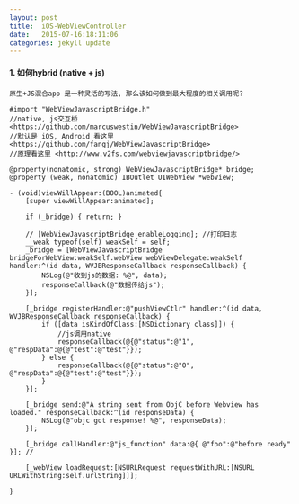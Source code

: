 ```yaml
---
layout: post
title:  iOS-WebViewController
date:   2015-07-16:18:11:06
categories: jekyll update
---
```



#### 1. 如何hybrid (native + js)

	原生+JS混合app 是一种灵活的写法, 那么该如何做到最大程度的相关调用呢?

	#import "WebViewJavascriptBridge.h" 
	//native, js交互桥 <https://github.com/marcuswestin/WebViewJavascriptBridge>
	//默认是 iOS, Android 看这里 <https://github.com/fangj/WebViewJavascriptBridge>
	//原理看这里 <http://www.v2fs.com/webviewjavascriptbridge/>

	@property(nonatomic, strong) WebViewJavascriptBridge* bridge;
	@property (weak, nonatomic) IBOutlet UIWebView *webView;

	- (void)viewWillAppear:(BOOL)animated{
    	[super viewWillAppear:animated];
    
    	if (_bridge) { return; }
    
	    // [WebViewJavascriptBridge enableLogging]; //打印日志
	    __weak typeof(self) weakSelf = self;
	    _bridge = [WebViewJavascriptBridge bridgeForWebView:weakSelf.webView webViewDelegate:weakSelf handler:^(id data, WVJBResponseCallback responseCallback) {
	        NSLog(@"收到js的数据: %@", data);
	        responseCallback(@"数据传给js");
	    }];
	    
	    [_bridge registerHandler:@"pushViewCtlr" handler:^(id data, WVJBResponseCallback responseCallback) {
	        if ([data isKindOfClass:[NSDictionary class]]) {
	            //js调用native
	            responseCallback(@{@"status":@"1", @"respData":@{@"test":@"test"}});
	        } else {
	            responseCallback(@{@"status":@"0", @"respData":@{@"test":@"test"}});
	        }
	    }];

	    [_bridge send:@"A string sent from ObjC before Webview has loaded." responseCallback:^(id responseData) {
	        NSLog(@"objc got response! %@", responseData);
	    }];
	    
		[_bridge callHandler:@"js_function" data:@{ @"foo":@"before ready" }]; //
	    
	    [_webView loadRequest:[NSURLRequest requestWithURL:[NSURL URLWithString:self.urlString]]];
    
	}




















































